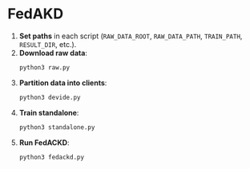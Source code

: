 # FedAKD


1. **Set paths** in each script (`RAW_DATA_ROOT`, `RAW_DATA_PATH`, `TRAIN_PATH`, `RESULT_DIR`, etc.).
2. **Download raw data**:
   ```bash
   python3 raw.py
3. **Partition data into clients**: 
   ```bash
   python3 devide.py
4. **Train standalone**:
   ```bash
   python3 standalone.py
5. **Run FedACKD**:
   ```bash
   python3 fedackd.py
